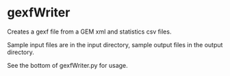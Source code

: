 gexfWriter
==========

Creates a gexf file from a GEM xml and statistics csv files.

Sample input files are in the input directory, sample output files in the output directory.

See the bottom of gexfWriter.py for usage.
